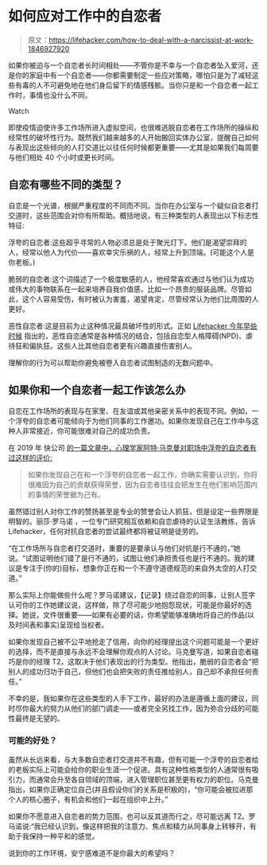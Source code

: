 # 如何应对工作中的自恋者

> 原文：<https://lifehacker.com/how-to-deal-with-a-narcissist-at-work-1846927920>

如果你被迫与一个自恋者长时间相处——不管你是不幸与一个自恋者坠入爱河，还是你的家庭中有一个自恋者——你都需要制定一些应对策略，哪怕只是为了减轻这些有毒的人不可避免地在他们身后留下的情感残骸。当你只是和一个自恋者一起工作时，事情也没什么不同。

Watch

即使疫情迫使许多工作场所进入虚拟空间，也很难逃脱自恋者在工作场所的操纵和经常性的破坏性行为。既然我们越来越多的人开始搬回实体办公室，提醒自己如何与表现出这些倾向的人打交道比以往任何时候都更重要——尤其是如果我们每周要与他们相处 40 个小时或更长时间。

## 自恋有哪些不同的类型？

自恋是一个光谱，根据严重程度的不同而不同。当你在办公室与一个疑似自恋者打交道时，这些范围会对你有所帮助。概括地说，有三种类型的人表现出以下标志性特征:

浮夸的自恋者:这些超乎寻常的人物必须总是处于聚光灯下。他们是渴望崇拜的人，经常以他人为代价——喜欢幸灾乐祸的人，经常上升到顶端。(可能这个人是你老板。)

脆弱的自恋者:这个词描述了一个极度敏感的人，他经常喜欢通过与他们认为成功或伟大的事物联系在一起来培养自我价值感，比如一个昂贵的服装品牌。尽管如此，这个人容易受伤，有时被认为害羞，渴望肯定，尽管经常认为他们比周围的人更好。

恶性自恋者:这是目前为止这种情况最具破坏性的形式。正如 [Lifehacker 今年早些时候](https://lifehacker.com/the-three-types-of-narcissists-and-how-to-recognize-the-1846734477) 指出的，恶性自恋通常是各种情况的结合，包括自恋型人格障碍(NPD)、虐待狂和偏执狂。这些人比其他自恋者更有兴趣直接伤害别人。

理解你的行为可以帮助你避免被卷入自恋者试图制造的无数问题中。

## 如果你和一个自恋者一起工作该怎么办

自恋在工作场所的表现与在家里、在友谊或其他亲密关系中的表现不同。例如，一个浮夸的自恋者可能倾向于为他们同事的工作邀功。如果你发现自己在工作中与这种人非常接近，你可能很难对自己的成功负责。

在 2019 年 快公司 [的一篇文章中，心理学家阿特·马克曼对职场中浮夸的自恋者有过这样的评价:](https://www.fastcompany.com/90635279/most-meetings-are-useless-here-are-4-times-you-shouldnt-schedule-them)

> 如果你发现自己在和一个浮夸的自恋者一起工作，你确实需要认识到，你将很难因为自己的贡献获得荣誉，因为自恋者往往会把发生在他们影响范围内的事情的荣誉据为己有。

虽然错过别人对你工作的赞扬甚至是专业的赞誉会让人抓狂，但是设定一些界限是明智的。丽莎·罗马诺 ，一位专门研究相互依赖和自恋虐待的认证生活教练，告诉 Lifehacker，任何对抗自恋者的尝试最终都将被证明是徒劳的。

“在工作场所与自恋者打交道时，重要的是要承认与他们对抗是行不通的，”她说。“试图证明他们错了是行不通的，试图让他们承担责任也是行不通的。我的建议是专注于(你的)目标，想象你正在和一个不遵守道德规范的来自外太空的人打交道。”

那么实际上你能做些什么呢？罗马诺建议，【记录】绕过自恋的同事，让别人签字认可你的工作她建议说，这样做，除了尽可能少地抱怨现状，可能是你最好的选择。她说，文件很重要——如果有必要的话，你希望能够准确地将自己的作品(以及时间表和事实)呈现给当权者。

如果你发现自己被不公平地抢走了信用，向你的经理提出这个问题可能是一个更好的选择，而不是直接与永远不会理解你观点的人讨论。马克曼写道，如果自恋者碰巧是你的经理 T2，这取决于他们表现出的行为类型。他指出，脆弱的自恋者会“把别人的成功归功于自己，但他们也会把失败的责任推给别人，自己却不承担任何责任。”

不幸的是，我如果你在这些类型的人手下工作，最好的办法是遵循上面的建议，同时尽你最大的努力从他们的部门调走——或者完全另找工作，因为弥合分歧的可能性最终是无望的。

### 可能的好处？

虽然从长远来看，与大多数自恋者打交道并不有趣，但有可能一个浮夸的自恋者给的老板实际上可能会给你的职业生涯一个促进。具有这种性格类型的人通常很有吸引力，而通常会升至各自领域的顶端，进入管理职位甚至更有权力的职位。马克曼指出，如果你正确定位自己(并且假设你们的关系是积极的)，“你可能会被拉进那个人的核心圈子，有机会和他们一起在组织中上升。”

如果你不愿意进入自恋者的势力范围，也可以反其道而行之，尽可能远离 T2。罗马诺说:“我已经认识到，像这样把我的注意力、焦点和精力从同事身上转移开，有助于我保持一种平和的感觉。

说到你的工作环境，安宁感难道不是你最大的希望吗？